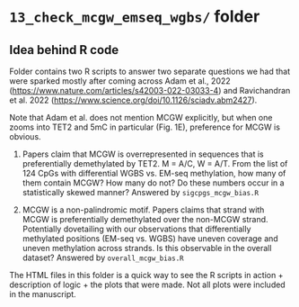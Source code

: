 # `13_check_mcgw_emseq_wgbs/` folder #

## Idea behind R code ##

Folder contains two R scripts to answer two separate questions we had that were sparked mostly after coming across Adam et al., 2022 (https://www.nature.com/articles/s42003-022-03033-4) and Ravichandran et al. 2022 (https://www.science.org/doi/10.1126/sciadv.abm2427).

Note that Adam et al. does not mention MCGW explicitly, but when one zooms into TET2 and 5mC in particular (Fig. 1E), preference for MCGW is obvious.

1. Papers claim that MCGW is overrepresented in sequences that is preferentially demethylated by TET2. M = A/C, W = A/T. From the list of 124 CpGs with differential WGBS vs. EM-seq methylation, how many of them contain MCGW? How many do not? Do these numbers occur in a statistically skewed manner? Answered by `sigcpgs_mcgw_bias.R`

2. MCGW is a non-palindromic motif. Papers claims that strand with MCGW is preferentially demethylated over the non-MCGW strand. Potentially dovetailing with our observations that differentially methylated positions (EM-seq vs. WGBS) have uneven coverage and uneven methylation across strands. Is this observable in the overall dataset? Answered by `overall_mcgw_bias.R`

The HTML files in this folder is a quick way to see the R scripts in action + description of logic + the plots that were made. Not all plots were included in the manuscript.
